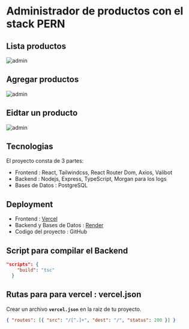 # Administrador de productos con el stack PERN

## Lista productos
![admin](https://github.com/sotoflore/Administrador-de-Productos-React-Nodejs-Express-TypeScript-PostgreSQL/blob/main/client/public/admin.png)

## Agregar productos
![admin](https://github.com/sotoflore/Administrador-de-Productos-React-Nodejs-Express-TypeScript-PostgreSQL/blob/main/client/public/add-product.png)

## Eidtar un producto
![admin](https://github.com/sotoflore/Administrador-de-Productos-React-Nodejs-Express-TypeScript-PostgreSQL/blob/main/client/public/edit-product.png)

## Tecnologias
El proyecto consta de 3 partes:
- Frontend : React, Tailwindcss, React Router Dom, Axios, Valibot
- Backend : Nodejs, Express, TypeScript, Morgan para los logs
- Bases de Datos : PostgreSQL

## Deployment

- Frontend : [Vercel](https://vercel.com/home)
- Backend y Bases de Datos : [Render](https://render.com/)
- Codigo del proyecto : GitHub

## Script para compilar el Backend
```json
"scripts": {
    "build": "tsc"
  }
```

## Rutas para para vercel : vercel.json

Crear un archivo **`vercel.json`** en la raiz de tu proyecto.

```json
{ "routes": [{ "src": "/[^.]+", "dest": "/", "status": 200 }] }
```
